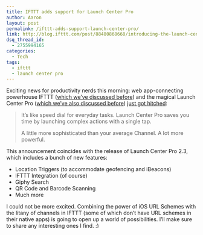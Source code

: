 ```yaml
---
title: IFTTT adds support for Launch Center Pro
author: Aaron
layout: post
permalink: /ifttt-adds-support-launch-center-pro/
link: http://blog.ifttt.com/post/88480868668/introducing-the-launch-center-channel
dsq_thread_id:
  - 2755994165
categories:
  - Tech
tags:
  - ifttt
  - launch center pro
---
```

Exciting news for productivity nerds this morning: web app-connecting powerhouse IFTTT (<a title="How IFTTT Changed My Life" href="http://www.bachyaproductions.com/ifttt-changed-life/" target="_blank">which we&#8217;ve discussed before</a>) and the magical Launch Center Pro (<a title="How I Optimized my iPhone with Launch Center Pro" href="http://www.bachyaproductions.com/how-optimized-iphone-launch-center-pro/" target="_blank">which we&#8217;ve also discussed before</a>) <a title="Introducing the Launch Center Channel" href="http://blog.ifttt.com/post/88480868668/introducing-the-launch-center-channel" target="_blank">just got hitched</a>:

> It’s like speed dial for everyday tasks. Launch Center Pro saves you time by launching complex actions with a single tap.
>
> A little more sophisticated than your average Channel. A lot more powerful.

This announcement coincides with the release of Launch Center Pro 2.3, which includes a bunch of new features:

  * Location Triggers (to accommodate geofencing and iBeacons)
  * IFTTT Integration (of course)
  * Giphy Search
  * QR Code and Barcode Scanning
  * Much more

I could not be more excited. Combining the power of iOS URL Schemes with the litany of channels in IFTTT (some of which don&#8217;t have URL schemes in their native apps) is going to open up a world of possibilities. I&#8217;ll make sure to share any interesting ones I find. <img src="http://www.bachyaproductions.com/wp-includes/images/smilies/simple-smile.png" alt=":)" class="wp-smiley" style="height: 1em; max-height: 1em;" />
